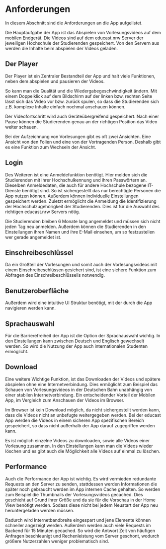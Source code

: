 # Anforderungen
In diesem Abschnitt sind die Anforderungen an die App aufgelistet.

Die Hauptaufgabe der App ist das Abspielen von Vorlesungsvideos auf dem mobilen Endgerät. Die Videos sind auf dem educast.nrw Server der jeweiligen Hochschule der Studierenden gespeichert. Von den Servern aus werden die Inhalte beim abspielen der Videos geladen.

## Der Player
Der Player ist ein Zentraler Bestandteil der App und halt viele Funktionen, neben dem abspielen und pausieren der Videos.

So kann man die Qualität und die Wiedergabegeschwindigkeit ändern. Mit einem Doppelklick auf dem Bildschirm auf der linken bzw. rechten Seite lässt sich das Video vor bzw. zurück spulen, so dass die Studierenden sich z.B. komplexe Inhalte einfach nochmal anschauen können.

Der Videofortschritt wird auch Geräteübergreifend gespeichert. Nach einer Pause können die Studierenden genau an der richtigen Position das Video weiter schauen.

Bei der Aufzeichnung von Vorlesungen gibt es oft zwei Ansichten. Eine Ansicht von den Folien und eine von der Vortragenden Person. Deshalb gibt es eine Funktion zum Wechseln der Ansicht.

## Login
Des Weiteren ist eine Anmeldefunktion benötigt. Hier melden sich die Studierenden mit ihrer Hochschulkennung und ihren Passwörtern an. Dieselben Anmeldedaten, die auch für andere Hochschule bezogene IT-Dienste benötigt sind. So ist sichergestellt das nur berechtigte Personen die App nutzen können. Außerdem können individuelle Einstellungen gespeichert werden. Zuletzt ermöglicht die Anmeldung die Identifizierung der Hochschulzugehörigkeit der Studierenden. Dies ist für die Auswahl des richtigen educast.nrw Servers nötig.

Die Studierenden bleiben 6 Monate lang angemeldet und müssen sich nicht jeden Tag neu anmelden. Außerdem können die Studierenden in den Einstellungen ihren Namen und ihre E-Mail einsehen, um so festzustellen wer gerade angemeldet ist.

## Einschreibeschlüssel
Da ein Großteil der Vorlesungen und somit auch der Vorlesungsvideos mit einem Einschreibeschlüssen gesichert sind, ist eine sichere Funktion zum Abfragen des Einschreibeschlüssells notwendig.

## Benutzeroberfläche
Außerdem wird eine intuitive UI Struktur benötigt, mit der durch die App navigieren werden kann.

## Sprachauswahl
Für die Barrierefreiheit der App ist die Option der Sprachauswahl wichtig. In den Einstellungen kann zwischen Deutsch und Englisch gewechselt werden. So wird die Nutzung der App auch internationalen Studenten ermöglicht.

## Download
Eine weitere Wichtige Funktion, ist das Downloaden der Videos und spätere abspielen ohne eine Internetverbindung. Dies ermöglicht zum Beispiel das Schauen von Vorlesungsvideos in der Deutschen Bahn unabhängig von einer stabilen Internetverbindung. Ein entscheidender Vorteil der Mobilen App, im Vergleich zum Anschauen der Videos im Browser.

Im Browser ist kein Download möglich, da nicht sichergestellt werden kann, dass die Videos nicht an unbefugte weitergegeben werden. Bei der educast App werden die Videos in einem sicheren App spezifischen Bereich gespeichert, so dass nicht außerhalb der App darauf zugegriffen werden kann.

Es ist möglich einzelne Videos zu downloaden, sowie alle Videos einer Vorlesung zusammen. In den Einstellungen kann man die Videos wieder löschen und es gibt auch die Möglichkeit alle Videos auf einmal zu löschen.

## Performance
Auch die Performance der App ist wichtig. Es wird vermieden redundante Requests an den Server zu senden, stattdessen werden Informationen die später noch gebraucht werden im App internen Cache gehalten. So werden zum Beispiel die Thumbnails der Vorlesungsvideos gecached. Dies geschieht auf Grund ihrer Größe und da sie für die Vorschau in der Home View benötigt werden. Sodass diese nicht bei jedem Neustart der App neu heruntergeladen werden müssen.

Dadurch wird Internetbandbreite eingespart und jene Elemente können schneller angezeigt werden. Außerdem werden auch viele Requests im Backend für 15 Minuten gecached. So wird die Antwort Zeit von häufigen Anfragen beschleunigt und Rechenleistung vom Server geschont, wodurch größere Nutzerzahlen weniger problematisch sind.
